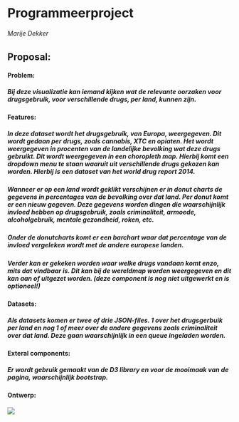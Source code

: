 # Programmeerproject
###### Marije Dekker
## Proposal:
#### Problem:
##### Bij deze visualizatie kan iemand kijken wat de relevante oorzaken voor drugsgebruik, voor verschillende drugs, per land, kunnen zijn.
#### Features:
##### In deze dataset wordt het drugsgebruik, van Europa, weergegeven. Dit wordt gedaan per drugs, zoals cannabis, XTC en opiaten. Het wordt weergegeven in procenten van de landelijke bevolking wat deze drugs gebruikt. Dit wordt weergegeven in een choropleth map. Hierbij komt een dropdown menu te staan waaruit uit verschillende drugs gekozen kan worden. Hierbij is een dataset van het world drug report 2014. 
##### Wanneer er op een land wordt geklikt verschijnen er in donut charts de gegevens in percentages van de bevolking over dat land. Per donut komt er een nieuw gegeven. Deze gegevens worden dingen die waarschijnlijk invloed hebben op drugsgebruik, zoals criminaliteit, armoede, alcoholgebruik, mentale gezondheid, roken, etc.
##### Onder de donutcharts komt er een barchart waar dat percentage van de invloed vergeleken wordt met de andere europese landen.
##### Verder kan er gekeken worden waar welke drugs vandaan komt enzo, mits dat vindbaar is. Dit kan bij de wereldmap worden weergegeven en dit kan aan of uitgezet worden. (deze component is nog niet uitgewerkt en is optioneel!)
#### Datasets:
##### Als datasets komen er twee of drie JSON-files. 1 over het drugsgerbuik per land en nog 1 of meer over de andere gegevens zoals criminaliteit over dat land. Deze gaan waarschijnlijk in een queue ingeladen worden.
#### Exteral components:
##### Er wordt gebruik gemaakt van de D3 library en voor de mooimaak van de pagina, waarschijnlijk bootstrap.
#### Ontwerp:
![](doc/ontwerp.png)